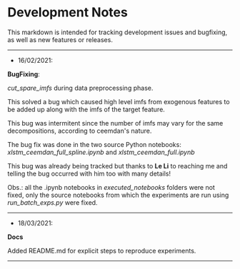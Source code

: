 # Development Notes

This markdown is intended for tracking development issues and bugfixing, as well as new features or releases.

---

- 16/02/2021:

**BugFixing**: 

*cut_spare_imfs* during data preprocessing phase. 

This solved a bug which caused high level imfs from exogenous features to be added up along with the imfs of the target feature. 

This bug was intermitent since the number of imfs may vary for the same decompositions, according to ceemdan's nature. 

The bug fix was done in the two source Python notebooks: *xlstm_ceemdan_full_spline.ipynb* and *xlstm_ceemdan_full.ipynb*

This bug was already being tracked but thanks to **Le Li** to reaching me and telling the bug occurred with him too with many details!

Obs.: all the .ipynb notebooks in *executed_notebooks* folders were not fixed, only the source notebooks from which the experiments are run using *run_batch_exps.py* were fixed.

---

- 18/03/2021:

**Docs**

Added README.md for explicit steps to reproduce experiments.

---